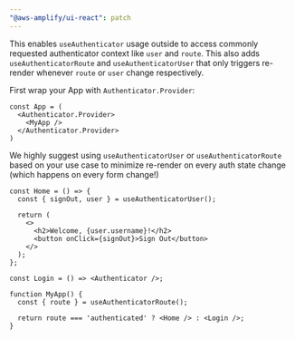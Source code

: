 ```yaml
---
"@aws-amplify/ui-react": patch
---
```


This enables `useAuthenticator` usage outside <Authenticator /> to access commonly requested authenticator context like `user` and `route`. This also adds `useAuthenticatorRoute` and `useAuthenticatorUser` that only triggers re-render whenever `route` or `user` change respectively. 

First wrap your App with `Authenticator.Provider`:

```tsx
const App = (
  <Authenticator.Provider>
    <MyApp />
  </Authenticator.Provider>
)
```

We highly suggest using `useAuthenticatorUser` or `useAuthenticatorRoute` based on your use case to minimize re-render on every auth state change (which happens on every form change!)

```tsx
const Home = () => {
  const { signOut, user } = useAuthenticatorUser();

  return (
    <>
      <h2>Welcome, {user.username}!</h2>
      <button onClick={signOut}>Sign Out</button>
    </>
  );
};

const Login = () => <Authenticator />;

function MyApp() {
  const { route } = useAuthenticatorRoute();

  return route === 'authenticated' ? <Home /> : <Login />;
}
```
